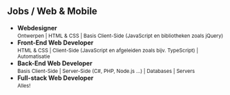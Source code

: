 Jobs **/ Web & Mobile**
-----------------------

- **Webdesigner**  
  <small>Ontwerpen | HTML & CSS | Basis Client-Side (JavaScript en bibliotheken zoals jQuery)</small>
- **Front-End Web Developer**  
  <small>HTML & CSS | Client-Side (JavaScript en afgeleiden zoals bijv. TypeScript) | Automatisatie</small>
- **Back-End Web Developer**  
  <small>Basis Client-Side | Server-Side (C#, PHP, Node.js …) | Databases | Servers</small>
- **Full-stack Web Developer**  
  <small>Alles!</small>